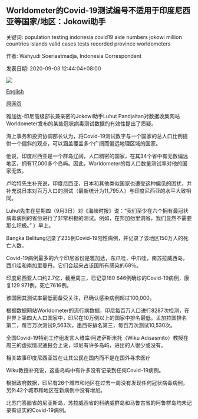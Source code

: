## Worldometer的Covid-19测试编号不适用于印度尼西亚等国家/地区：Jokowi助手

关键词: population testing indonesia covid19 aide numbers jokowi million countries islands valid cases tests recorded province worldometers

作者: Wahyudi Soeriaatmadja, Indonesia Correspondent

发表日期: 2020-09-03 12:44:04+08:00

![](https://www.straitstimes.com/sites/default/files/styles/x_large/public/articles/2020/09/03/rk_norhtsumatra_030920.jpg?itok=0OlYRGL8)

[English](Worldometer%27s%20Covid-19%20testing%20numbers%20not%20valid%20for%20countries%20like%20Indonesia%3A%20Jokowi%20aide.md)

[原网页](https://www.straitstimes.com/asia/se-asia/worldometers-covid-19-testing-numbers-not-valid-for-countries-like-indonesia-jokowi)

雅加达-印尼高级部长兼亲密的Jokowi助手Luhut Pandjaitan对数据收集网站Worldometer发布的某些冠状病毒测试数据的有效性提出了质疑。

海上事务和投资协调部长认为，将Covid-19测试数字与一个国家的总人口比例提供一个偏斜的观点，可以涵盖覆盖多个广阔而偏远地理区域的国家。

他说，印度尼西亚是一个群岛辽阔，人口稠密的国家，在其34个省中有无数偏远地区，拥有17,000多个岛屿。因此，Worldometer的每人口数量测试率对他的国家无效。

卢哈特先生补充说，印度尼西亚，日本和其他类似国家也遭受这种偏见的困扰，并补充说日本对百万人口的测试（最新统计为11,795人）与印度尼西亚的水平大致相同。

Luhut先生在星期四（9月3日）对《海峡时报》说：“我们至少在六个拥有最冠状病毒病例的省份进行了非常积极的测试。例如，在邦加勿里洞省，我们显然不需要那么积极。” ）早上。

Bangka Belitung记录了235例Covid-19阳性病例，并记录了该地区150万人的死亡人数。

Covid-19病例最多的六个印尼省份是雅加达，东爪哇，中爪哇，南苏拉威西岛，西爪哇和南加里曼丹。它们合起来占该国所有感染的68％。

印度尼西亚人口约2.7亿，截至周三，已记录180 646例确诊的Covid-19病例，康复129 971例，死亡7616例。

该国因其测试率最低而备受关注，已确认感染病例超过100,000。

根据数据网站Worldometer的流行病数据，印尼每百万人口进行8287次检测，在世界上第四大人口国家中，印尼在10万例以上的国家中排名最低。孟加拉国排名第二，每百万次测试9,563次，墨西哥排名第三，每百万次测试10,530次。

全国Covid-19特别工作组发言人维库·阿迪萨斯米托（Wiku Adisasmito）教授在周三的虚拟情况通报会上说，印尼有许多岛屿，进出的人很少或没有。

相关故事印度尼西亚旨在让其公民在国内而不是在国外寻求医疗

Wiku教授补充说，这些岛屿中有许多没有记录到任何Covid-19病例。

根据政府数据，印尼有26个城市和地区在过去一周没有发现任何冠状病毒病例，另外42个城市和地区在新病例中没有增加。

北苏门答腊省的尼亚斯岛，苏拉威西省的科纳威群岛和马鲁古省的阿鲁群岛均未记录有证实的Covid-19病例。